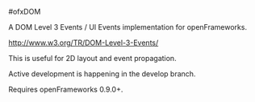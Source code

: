 #ofxDOM

A DOM Level 3 Events / UI Events implementation for openFrameworks.

http://www.w3.org/TR/DOM-Level-3-Events/

This is useful for 2D layout and event propagation.

Active development is happening in the develop branch.

Requires openFrameworks 0.9.0+.
